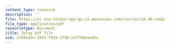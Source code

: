 ```yaml
---
content_type: resource
description: ''
file: https://ol-ocw-studio-app-qa.s3.amazonaws.com/courses/16-90-computational-methods-in-aerospace-engineering-spring-2014/a7b91abe1653f9181f902af790eaedba_BzQNgoTu5C4.pdf
file_type: application/pdf
resourcetype: Document
title: 3play pdf file
uid: a7b91abe-1653-f918-1f90-2af790eaedba
---
```

